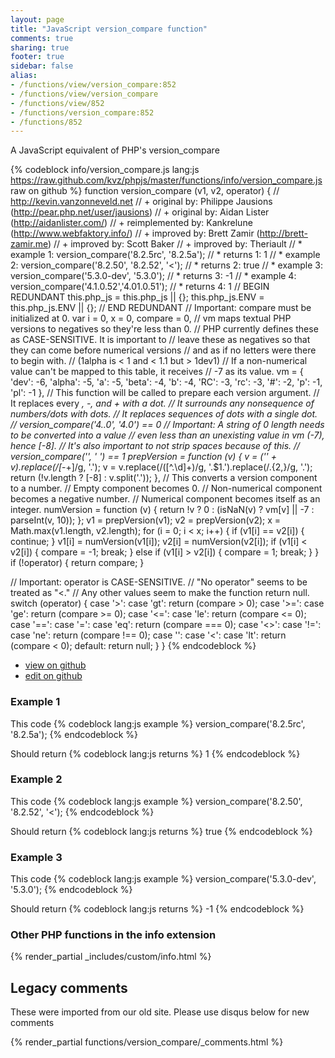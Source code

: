```yaml
---
layout: page
title: "JavaScript version_compare function"
comments: true
sharing: true
footer: true
sidebar: false
alias:
- /functions/view/version_compare:852
- /functions/view/version_compare
- /functions/view/852
- /functions/version_compare:852
- /functions/852
---
```

<!-- Generated by Rakefile:build -->
A JavaScript equivalent of PHP's version_compare

{% codeblock info/version_compare.js lang:js https://raw.github.com/kvz/phpjs/master/functions/info/version_compare.js raw on github %}
function version_compare (v1, v2, operator) {
  // http://kevin.vanzonneveld.net
  // +      original by: Philippe Jausions (http://pear.php.net/user/jausions)
  // +      original by: Aidan Lister (http://aidanlister.com/)
  // + reimplemented by: Kankrelune (http://www.webfaktory.info/)
  // +      improved by: Brett Zamir (http://brett-zamir.me)
  // +      improved by: Scott Baker
  // +      improved by: Theriault
  // *        example 1: version_compare('8.2.5rc', '8.2.5a');
  // *        returns 1: 1
  // *        example 2: version_compare('8.2.50', '8.2.52', '<');
  // *        returns 2: true
  // *        example 3: version_compare('5.3.0-dev', '5.3.0');
  // *        returns 3: -1
  // *        example 4: version_compare('4.1.0.52','4.01.0.51');
  // *        returns 4: 1
  // BEGIN REDUNDANT
  this.php_js = this.php_js || {};
  this.php_js.ENV = this.php_js.ENV || {};
  // END REDUNDANT
  // Important: compare must be initialized at 0.
  var i = 0,
    x = 0,
    compare = 0,
    // vm maps textual PHP versions to negatives so they're less than 0.
    // PHP currently defines these as CASE-SENSITIVE. It is important to
    // leave these as negatives so that they can come before numerical versions
    // and as if no letters were there to begin with.
    // (1alpha is < 1 and < 1.1 but > 1dev1)
    // If a non-numerical value can't be mapped to this table, it receives
    // -7 as its value.
    vm = {
      'dev': -6,
      'alpha': -5,
      'a': -5,
      'beta': -4,
      'b': -4,
      'RC': -3,
      'rc': -3,
      '#': -2,
      'p': -1,
      'pl': -1
    },
    // This function will be called to prepare each version argument.
    // It replaces every _, -, and + with a dot.
    // It surrounds any nonsequence of numbers/dots with dots.
    // It replaces sequences of dots with a single dot.
    //    version_compare('4..0', '4.0') == 0
    // Important: A string of 0 length needs to be converted into a value
    // even less than an unexisting value in vm (-7), hence [-8].
    // It's also important to not strip spaces because of this.
    //   version_compare('', ' ') == 1
    prepVersion = function (v) {
      v = ('' + v).replace(/[_\-+]/g, '.');
      v = v.replace(/([^.\d]+)/g, '.$1.').replace(/\.{2,}/g, '.');
      return (!v.length ? [-8] : v.split('.'));
    },
    // This converts a version component to a number.
    // Empty component becomes 0.
    // Non-numerical component becomes a negative number.
    // Numerical component becomes itself as an integer.
    numVersion = function (v) {
      return !v ? 0 : (isNaN(v) ? vm[v] || -7 : parseInt(v, 10));
    };
  v1 = prepVersion(v1);
  v2 = prepVersion(v2);
  x = Math.max(v1.length, v2.length);
  for (i = 0; i < x; i++) {
    if (v1[i] == v2[i]) {
      continue;
    }
    v1[i] = numVersion(v1[i]);
    v2[i] = numVersion(v2[i]);
    if (v1[i] < v2[i]) {
      compare = -1;
      break;
    } else if (v1[i] > v2[i]) {
      compare = 1;
      break;
    }
  }
  if (!operator) {
    return compare;
  }

  // Important: operator is CASE-SENSITIVE.
  // "No operator" seems to be treated as "<."
  // Any other values seem to make the function return null.
  switch (operator) {
  case '>':
  case 'gt':
    return (compare > 0);
  case '>=':
  case 'ge':
    return (compare >= 0);
  case '<=':
  case 'le':
    return (compare <= 0);
  case '==':
  case '=':
  case 'eq':
    return (compare === 0);
  case '<>':
  case '!=':
  case 'ne':
    return (compare !== 0);
  case '':
  case '<':
  case 'lt':
    return (compare < 0);
  default:
    return null;
  }
}
{% endcodeblock %}

 - [view on github](https://github.com/kvz/phpjs/blob/master/functions/info/version_compare.js)
 - [edit on github](https://github.com/kvz/phpjs/edit/master/functions/info/version_compare.js)

### Example 1
This code
{% codeblock lang:js example %}
version_compare('8.2.5rc', '8.2.5a');
{% endcodeblock %}

Should return
{% codeblock lang:js returns %}
1
{% endcodeblock %}

### Example 2
This code
{% codeblock lang:js example %}
version_compare('8.2.50', '8.2.52', '<');
{% endcodeblock %}

Should return
{% codeblock lang:js returns %}
true
{% endcodeblock %}

### Example 3
This code
{% codeblock lang:js example %}
version_compare('5.3.0-dev', '5.3.0');
{% endcodeblock %}

Should return
{% codeblock lang:js returns %}
-1
{% endcodeblock %}


### Other PHP functions in the info extension
{% render_partial _includes/custom/info.html %}
## Legacy comments
These were imported from our old site. Please use disqus below for new comments
<div style="overflow-y: scroll; max-height: 500px;">
{% render_partial functions/version_compare/_comments.html %}
</div>
